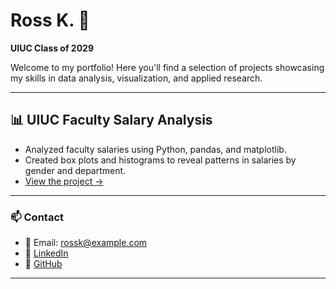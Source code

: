 # Ross K. 👋
**UIUC Class of 2029**

Welcome to my portfolio! Here you'll find a selection of projects showcasing my skills in data analysis, visualization, and applied research.

---

## 📊 UIUC Faculty Salary Analysis
- Analyzed faculty salaries using Python, pandas, and matplotlib.
- Created box plots and histograms to reveal patterns in salaries by gender and department.
- [View the project →](https://github.com/yourusername/salary-analysis)

---

### 📫 Contact
- 📧 Email: rossk@example.com  
- 💼 [LinkedIn](https://linkedin.com/in/rosskimme)  
- 🐙 [GitHub](https://github.com/SS0R)

---
